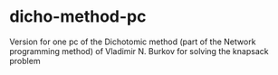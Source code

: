 # dicho-method-pc
Version for one pc of the Dichotomic method (part of the Network programming method) of Vladimir N. Burkov for solving the knapsack problem
